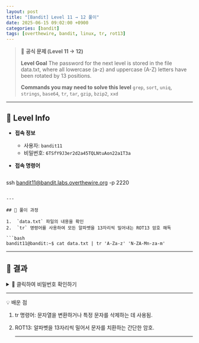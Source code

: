 ```yaml
---
layout: post
title: "[Bandit] Level 11 → 12 풀이"
date: 2025-06-15 09:02:00 +0900
categories: [bandit]
tags: [overthewire, bandit, linux, tr, rot13]
---
```


> 📝 **공식 문제 (Level 11 → 12)**
>
> **Level Goal**
> The password for the next level is stored in the file data.txt, where all lowercase (a-z) and uppercase (A-Z) letters have been rotated by 13 positions.
>
> **Commands you may need to solve this level**
> `grep`, `sort`, `uniq`, `strings`, `base64`, `tr`, `tar`, `gzip`, `bzip2`, `xxd`

---

## 🔐 Level Info

- **접속 정보**
  - 사용자: `bandit11`
  - 비밀번호: `6TSfY9J3er2d2a45TQLNtuAon22a1T3a`
  
- **접속 명령어**

  ```bash
ssh bandit11@bandit.labs.overthewire.org -p 2220
  ```

---

## 🧪 풀이 과정

1.  `data.txt` 파일의 내용을 확인
2.  `tr` 명령어를 사용하여 모든 알파벳을 13자리씩 밀어내는 ROT13 암호 해독

```bash
bandit11@bandit:~$ cat data.txt | tr 'A-Za-z' 'N-ZA-Mn-za-m'
```

---

## 🎯 결과
<details markdown="1">
<summary>👀 클릭하여 비밀번호 확인하기</summary>

```bash
Tf5W2ETppYgFPKJ2e55b5g75sKAlAWk7
```

</details>

---

💡 배운 점
1. tr 명령어: 문자열을 변환하거나 특정 문자를 삭제하는 데 사용됨.
2. ROT13: 알파벳을 13자리씩 밀어서 문자를 치환하는 간단한 암호.

    ---
